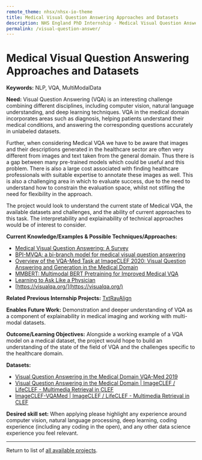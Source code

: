 ```yaml
---
remote_theme: nhsx/nhsx-io-theme
title: Medical Visual Question Answering Approaches and Datasets
description: NHS England PhD Internship - Medical Visual Question Answering Approaches and Datasets
permalink: /visual-question-answer/
---
```


# Medical Visual Question Answering Approaches and Datasets

**Keywords:**  NLP, VQA, MultiModalData

**Need:**  Visual Question Answering (VQA) is an interesting challenge combining different disciplines, including computer vision, natural language understanding, and deep learning techniques. VQA in the medical domain incorporates areas such as diagnosis, helping patients understand their medical conditions, and answering the corresponding questions accurately in unlabeled datasets.

Further, when considering Medical VQA we have to be aware that images and their descriptions generated in the healthcare sector are often very different from images and text taken from the general domain.  Thus there is a gap between many pre-trained models which could be useful and this problem.  There is also a large cost associated with finding healthcare professionals with suitable expertise to annotate these images as well.  This is also a challenging area in which to evaluate success, due to the need to understand how to constrain the evaluation space, whilst not stifling the need for flexibility in the approach.

The project would look to understand the current state of Medical VQA, the available datasets and challenges, and the ability of current approaches to this task.  The interpretability and explainability of technical approaches would be of interest to consider.

**Current Knowledge/Examples & Possible Techniques/Approaches:**  
- [Medical Visual Question Answering: A Survey](https://arxiv.org/abs/2111.10056)
- [BPI-MVQA: a bi-branch model for medical visual question answering](https://bmcmedimaging.biomedcentral.com/articles/10.1186/s12880-022-00800-x)
- [Overview of the VQA-Med Task at ImageCLEF 2020: Visual Question Answering and Generation in the Medical Domain](http://ceur-ws.org/Vol-2696/paper_106.pdf)
- [MMBERT: Multimodal BERT Pretraining for Improved Medical VQA](https://arxiv.org/abs/2104.01394)
- [Learning to Ask Like a Physician](https://arxiv.org/abs/2206.02696)
- [https://visualqa.org/](https://visualqa.org/)


**Related Previous Internship Projects:** [TxtRayAlign](https://nhsx.github.io/nhsx-internship-projects/text-description-imaging/)

**Enables Future Work:**  Demonstration and deeper understanding of VQA as a component of explainability in medical imaging and working with multi-modal datasets.

**Outcome/Learning Objectives:**   Alongside a working example of a VQA model on a medical dataset, the project would hope to build an understanding of the state of the field of VQA and the challenges specific to the healthcare domain.

**Datasets:** 
- [Visual Question Answering in the Medical Domain VQA-Med 2019](https://github.com/abachaa/VQA-Med-2019)
- [Visual Question Answering in the Medical Domain | ImageCLEF / LifeCLEF - Multimedia Retrieval in CLEF](https://www.imageclef.org/2020/medical/vqa)
- [ImageCLEF-VQAMed | ImageCLEF / LifeCLEF - Multimedia Retrieval in CLEF](https://www.imageclef.org/2021/medical/vqa)


**Desired skill set:**  When applying please highlight any experience around computer vision, natural language processing, deep learning, coding experience (including any coding in the open), and any other data science experience you feel relevant.


---
Return to list of [all available projects](https://nhsx.github.io/nhsx-internship-projects/).
